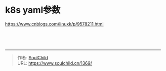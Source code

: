 # k8s yaml参数

<!--more-->
https://www.cnblogs.com/linuxk/p/9578211.html

&nbsp;

&nbsp;


---

> 作者: [SoulChild](https://www.soulchild.cn)  
> URL: https://www.soulchild.cn/1369/  

